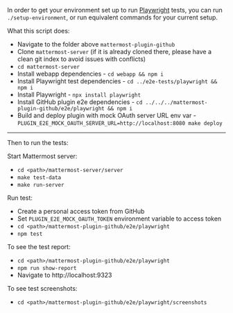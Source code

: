 In order to get your environment set up to run [Playwright](https://playwright.dev) tests, you can run `./setup-environment`, or run equivalent commands for your current setup.

What this script does:

- Navigate to the folder above `mattermost-plugin-github`
- Clone `mattermost-server` (if it is already cloned there, please have a clean git index to avoid issues with conflicts)
- `cd mattermost-server`
- Install webapp dependencies - `cd webapp && npm i`
- Install Playwright test dependencies - `cd ../e2e-tests/playwright && npm i`
- Install Playwright - `npx install playwright`
- Install GitHub plugin e2e dependencies - `cd ../../../mattermost-plugin-github/e2e/playwright && npm i`
- Build and deploy plugin with mock OAuth server URL env var - `PLUGIN_E2E_MOCK_OAUTH_SERVER_URL=http://localhost:8080 make deploy`

-----

Then to run the tests:

Start Mattermost server:
- `cd <path>/mattermost-server/server`
- `make test-data`
- `make run-server`

Run test:
- Create a personal access token from GitHub
- Set `PLUGIN_E2E_MOCK_OAUTH_TOKEN` environment variable to access token
- `cd <path>/mattermost-plugin-github/e2e/playwright`
- `npm test`

To see the test report:
- `cd <path>/mattermost-plugin-github/e2e/playwright`
- `npm run show-report`
- Navigate to http://localhost:9323

To see test screenshots:
- `cd <path>/mattermost-plugin-github/e2e/playwright/screenshots`
